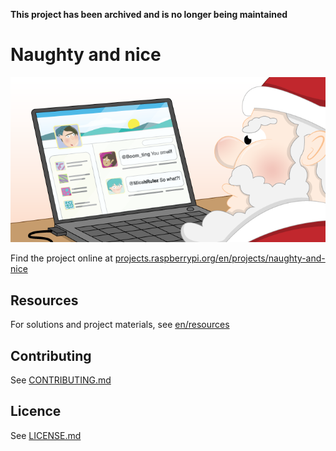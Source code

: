 **This project has been archived and is no longer being maintained**

# Naughty and nice

![naughty-and-nice](/en/images/banner.png)

Find the project online at [projects.raspberrypi.org/en/projects/naughty-and-nice](https://projects.raspberrypi.org/en/projects/naughty-and-nice)

## Resources
For solutions and project materials, see [en/resources](https://github.com/raspberrypilearning/naughty-and-nice/tree/master/en/resources)

## Contributing
See [CONTRIBUTING.md](CONTRIBUTING.md)

## Licence
 See [LICENSE.md](LICENSE.md)
